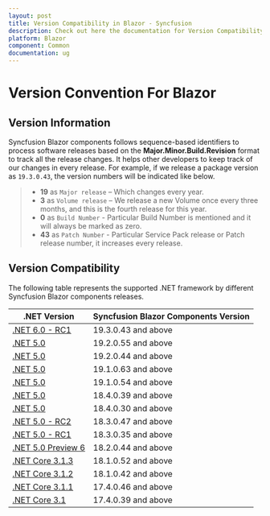 ```yaml
---
layout: post
title: Version Compatibility in Blazor - Syncfusion
description: Check out here the documentation for Version Compatibility support in Syncfusion Blazor NuGet packages
platform: Blazor
component: Common
documentation: ug
---
```


# Version Convention For Blazor

## Version Information

Syncfusion Blazor components follows sequence-based identifiers to process software releases based on the **Major.Minor.Build.Revision** format to track all the release changes. It helps other developers to keep track of our changes in every release. For example, if we release a package version as `19.3.0.43`, the version numbers will be indicated like below.

 > * **19** as `Major release` – Which changes every year.
 > * **3** as `Volume release` – We release a new Volume once every three months, and this is the fourth release for this year.
 > * **0** as `Build Number` - Particular Build Number is mentioned and it will always be marked as zero.
 > * **43** as `Patch Number` - Particular Service Pack release or Patch release number, it increases every release.

## Version Compatibility

The following table represents the supported .NET framework by different Syncfusion Blazor components releases.

| .NET Version | Syncfusion Blazor Components Version |
| ------------- | ------------- |
| [.NET 6.0 - RC1](https://devblogs.microsoft.com/aspnet/asp-net-core-updates-in-net-6-rc-1/) | 19.3.0.43 and above |
| [.NET 5.0](https://devblogs.microsoft.com/aspnet/announcing-asp-net-core-in-net-5/) | 19.2.0.55 and above  |
| [.NET 5.0](https://devblogs.microsoft.com/aspnet/announcing-asp-net-core-in-net-5/) | 19.2.0.44 and above  |
| [.NET 5.0](https://devblogs.microsoft.com/aspnet/announcing-asp-net-core-in-net-5/) | 19.1.0.63 and above  |
| [.NET 5.0](https://devblogs.microsoft.com/aspnet/announcing-asp-net-core-in-net-5/) | 19.1.0.54 and above  |
| [.NET 5.0](https://devblogs.microsoft.com/aspnet/announcing-asp-net-core-in-net-5/) | 18.4.0.39 and above  |
| [.NET 5.0](https://devblogs.microsoft.com/aspnet/announcing-asp-net-core-in-net-5/) | 18.4.0.30 and above  |
| [.NET 5.0 - RC2](https://devblogs.microsoft.com/aspnet/asp-net-core-updates-in-net-5-release-candidate-2/) | 18.3.0.47 and above  |
| [.NET 5.0 - RC1](https://devblogs.microsoft.com/aspnet/asp-net-core-updates-in-net-5-release-candidate-1/) | 18.3.0.35 and above  |
| [.NET 5.0 Preview 6](https://devblogs.microsoft.com/dotnet/announcing-net-5-0-preview-6/) | 18.2.0.44 and above  |
| [.NET Core 3.1.3](https://devblogs.microsoft.com/aspnet/blazor-webassembly-3-2-0-release-candidate-now-available/) | 18.1.0.52 and above  |
| [.NET Core 3.1.2](https://devblogs.microsoft.com/dotnet/net-core-february-2020/) | 18.1.0.42 and above  |
| [.NET Core 3.1.1](https://devblogs.microsoft.com/dotnet/net-core-january-2020/) | 17.4.0.46  and above |
| [.NET Core 3.1](https://devblogs.microsoft.com/aspnet/asp-net-core-updates-in-net-core-3-1/) | 17.4.0.39 and above |
